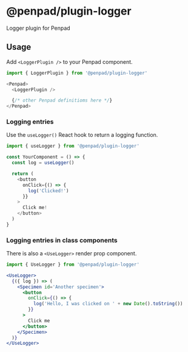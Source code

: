 # @penpad/plugin-logger

Logger plugin for Penpad

## Usage

Add `<LoggerPlugin />` to your Penpad component.

```js
import { LoggerPlugin } from '@penpad/plugin-logger'
```

```js
<Penpad>
  <LoggerPlugin />

  {/* other Penpad definitioms here */}
</Penpad>
```

### Logging entries

Use the `useLogger()` React hook to return a logging function.

```js
import { useLogger } from '@penpad/plugin-logger'

const YourComponent = () => {
  const log = useLogger()

  return (
    <button
      onClick={() => {
        log('Clicked!')
      }}
    >
      Click me!
    </button>
  )
}
```

### Logging entries in class components

There is also a `<UseLogger>` render prop component.

```js
import { UseLogger } from '@penpad/plugin-logger'
```

```jsx
<UseLogger>
  {({ log }) => (
    <Specimen id='Another specimen'>
      <button
        onClick={() => {
          log('Hello, I was clicked on ' + new Date().toString())
        }}
      >
        Click me
      </button>
    </Specimen>
  )}
</UseLogger>
```
